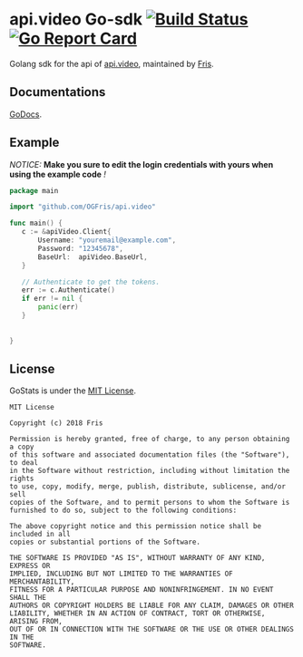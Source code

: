 # api.video Go-sdk [![Build Status](https://travis-ci.com/OGFris/api.video.svg?branch=master)](https://travis-ci.com/OGFris/api.video) [![Go Report Card](https://goreportcard.com/badge/github.com/OGFris/api.video)](https://goreportcard.com/report/github.com/OGFris/api.video)
 Golang sdk for the api of [api.video](https://api.video), maintained by [Fris](https://twitter.com/FrisXYZ).

## Documentations
 [GoDocs](https://godoc.org/github.com/OGFris/api.video).
 
## Example
 *NOTICE:* **Make you sure to edit the login credentials with yours when using the example code** *!*
 
 ```go
package main

import "github.com/OGFris/api.video"

func main() {
	c := &apiVideo.Client{
 	    Username: "youremail@example.com",
 	    Password: "12345678",
        BaseUrl:  apiVideo.BaseUrl,
    }
 
    // Authenticate to get the tokens.
    err := c.Authenticate()
    if err != nil {
 	    panic(err)
    }
    
    
}
 ```

## License
 GoStats is under the [MIT License](https://github.com/OGFris/api.video/blob/master/LICENSE).

    MIT License

    Copyright (c) 2018 Fris

    Permission is hereby granted, free of charge, to any person obtaining a copy
    of this software and associated documentation files (the "Software"), to deal
    in the Software without restriction, including without limitation the rights
    to use, copy, modify, merge, publish, distribute, sublicense, and/or sell
    copies of the Software, and to permit persons to whom the Software is
    furnished to do so, subject to the following conditions:
 
    The above copyright notice and this permission notice shall be included in all
    copies or substantial portions of the Software.
    
    THE SOFTWARE IS PROVIDED "AS IS", WITHOUT WARRANTY OF ANY KIND, EXPRESS OR
    IMPLIED, INCLUDING BUT NOT LIMITED TO THE WARRANTIES OF MERCHANTABILITY,
    FITNESS FOR A PARTICULAR PURPOSE AND NONINFRINGEMENT. IN NO EVENT SHALL THE
    AUTHORS OR COPYRIGHT HOLDERS BE LIABLE FOR ANY CLAIM, DAMAGES OR OTHER
    LIABILITY, WHETHER IN AN ACTION OF CONTRACT, TORT OR OTHERWISE, ARISING FROM,
    OUT OF OR IN CONNECTION WITH THE SOFTWARE OR THE USE OR OTHER DEALINGS IN THE
    SOFTWARE.
